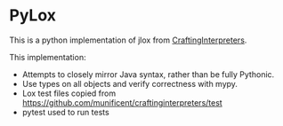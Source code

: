 PyLox
=====

This is a python implementation of jlox from [CraftingInterpreters](http://craftinginterpreters.com).

This implementation:

* Attempts to closely mirror Java syntax, rather than be fully Pythonic.
* Use types on all objects and verify correctness with mypy.
* Lox test files copied from https://github.com/munificent/craftinginterpreters/test
* pytest used to run tests


